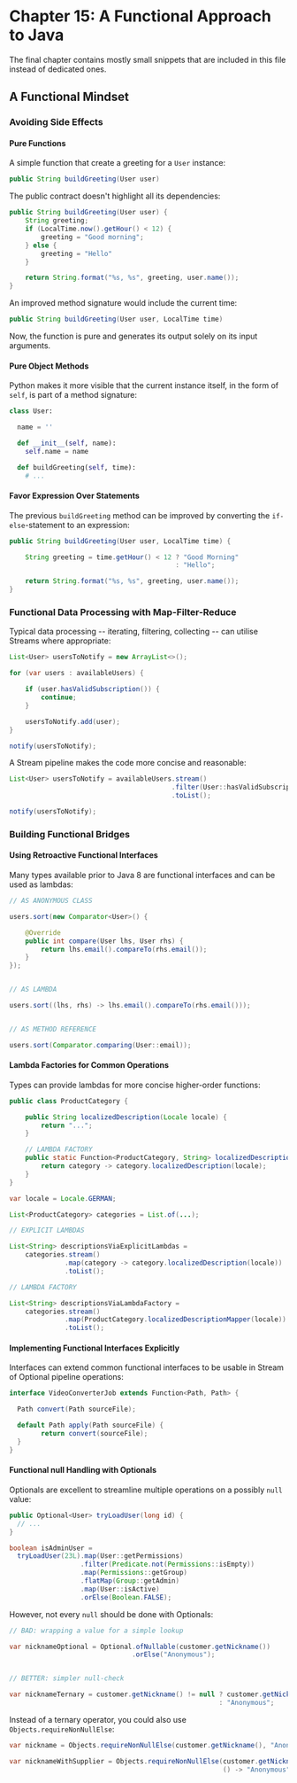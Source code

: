 # Chapter 15: A Functional Approach to Java

The final chapter contains mostly small snippets that are included in this file instead of dedicated ones.

## A Functional Mindset

### Avoiding Side Effects

#### Pure Functions

A simple function that create a greeting for a `User` instance:

```java
public String buildGreeting(User user)
```

The public contract doesn't highlight all its dependencies:

```java
public String buildGreeting(User user) {
    String greeting;
    if (LocalTime.now().getHour() < 12) {
        greeting = "Good morning";
    } else {
        greeting = "Hello"
    }

    return String.format("%s, %s", greeting, user.name());
}
```

An improved method signature would include the current time:

```java
public String buildGreeting(User user, LocalTime time)
```

Now, the function is pure and generates its output solely on its input arguments.


#### Pure Object Methods

Python makes it more visible that the current instance itself, in the form of `self`, is part of a method signature:

```python
class User:

  name = ''

  def __init__(self, name):
    self.name = name 

  def buildGreeting(self, time):
    # ...
```

#### Favor Expression Over Statements

The previous `buildGreeting` method can be improved by converting the `if-else`-statement to an expression:

```java
public String buildGreeting(User user, LocalTime time) {

    String greeting = time.getHour() < 12 ? "Good Morning"
                                          : "Hello";

    return String.format("%s, %s", greeting, user.name());
}
```

### Functional Data Processing with Map-Filter-Reduce

Typical data processing -- iterating, filtering, collecting -- can utilise Streams where appropriate:

```java
List<User> usersToNotify = new ArrayList<>();

for (var users : availableUsers) {

    if (user.hasValidSubscription()) {
        continue;
    }

    usersToNotify.add(user);
}

notify(usersToNotify);
```

A Stream pipeline makes the code more concise and reasonable:

```java
List<User> usersToNotify = availableUsers.stream()
                                         .filter(User::hasValidSubscription)
                                         .toList();

notify(usersToNotify);
```

### Building Functional Bridges

#### Using Retroactive Functional Interfaces

Many types available prior to Java 8 are functional interfaces and can be used as lambdas:

```java
// AS ANONYMOUS CLASS

users.sort(new Comparator<User>() {

    @Override
    public int compare(User lhs, User rhs) {
        return lhs.email().compareTo(rhs.email());
    }
});


// AS LAMBDA

users.sort((lhs, rhs) -> lhs.email().compareTo(rhs.email()));


// AS METHOD REFERENCE

users.sort(Comparator.comparing(User::email));
```

#### Lambda Factories for Common Operations

Types can provide lambdas for more concise higher-order functions:

```java
public class ProductCategory {

    public String localizedDescription(Locale locale) {
        return "...";
    }

    // LAMBDA FACTORY
    public static Function<ProductCategory, String> localizedDescriptionMapper(Locale locale) {
        return category -> category.localizedDescription(locale);
    }
}

var locale = Locale.GERMAN;

List<ProductCategory> categories = List.of(...);

// EXPLICIT LAMBDAS

List<String> descriptionsViaExplicitLambdas =
    categories.stream()
              .map(category -> category.localizedDescription(locale))
              .toList();

// LAMBDA FACTORY

List<String> descriptionsViaLambdaFactory =
    categories.stream()
              .map(ProductCategory.localizedDescriptionMapper(locale))
              .toList();
```

#### Implementing Functional Interfaces Explicitly

Interfaces can extend common functional interfaces to be usable in Stream of Optional pipeline operations:

```java
interface VideoConverterJob extends Function<Path, Path> {

  Path convert(Path sourceFile);

  default Path apply(Path sourceFile) {
        return convert(sourceFile);
  }
}
```

#### Functional null Handling with Optionals

Optionals are excellent to streamline multiple operations on a possibly `null` value:

```java
public Optional<User> tryLoadUser(long id) {
  // ...
}

boolean isAdminUser =
  tryLoadUser(23L).map(User::getPermissions)
                  .filter(Predicate.not(Permissions::isEmpty))
                  .map(Permissions::getGroup)
                  .flatMap(Group::getAdmin)
                  .map(User::isActive)
                  .orElse(Boolean.FALSE);
```

However, not every `null` should be done with Optionals:

```java
// BAD: wrapping a value for a simple lookup

var nicknameOptional = Optional.ofNullable(customer.getNickname())
                               .orElse("Anonymous");


// BETTER: simpler null-check

var nicknameTernary = customer.getNickname() != null ? customer.getNickname()
                                                     : "Anonymous";
```

Instead of a ternary operator, you could also use `Objects.requireNonNullElse`:

```java
var nickname = Objects.requireNonNullElse(customer.getNickname(), "Anonymous");

var nicknameWithSupplier = Objects.requireNonNullElse(customer.getNickname(),
                                                      () -> "Anonymous");
```

